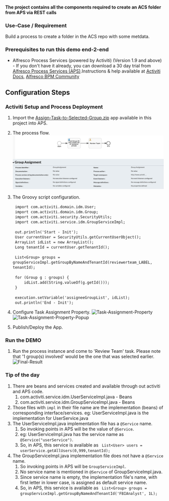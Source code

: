 #### The project contains all the components required to create an ACS folder from APS via REST calls

### Use-Case / Requirement
Build a process to create a folder in the ACS repo with some metdata.


### Prerequisites to run this demo end-2-end

* Alfresco Process Services (powered by Activiti) (Version 1.9 and above) - If you don't have it already, you can download a 30 day trial from [Alfresco Process Services (APS)](https://www.alfresco.com/products/business-process-management/alfresco-activiti).Instructions & help available at [Activiti Docs](http://docs.alfresco.com/activiti/docs/), [Alfresco BPM Community](https://community.alfresco.com/community/bpm)


## Configuration Steps

### Activiti Setup and Process Deployment
1. Import the [Assign-Task-to-Selected-Group.zip](Assign-Task-to-Selected-Group.zip) app available in this project into APS.
2. The process flow.  ![Process-Flow](Process-Flow.png)
3. The Groovy script configuration. 
   ```
    import com.activiti.domain.idm.User;
    import com.activiti.domain.idm.Group;
    import com.activiti.security.SecurityUtils;
    import com.activiti.service.idm.GroupServiceImpl;

    out.println('Start - Init');
    User currentUser = SecurityUtils.getCurrentUserObject();
    ArrayList idList = new ArrayList(); 
    Long tenantId = currentUser.getTenantId();

    List<Group> groups = groupServiceImpl.getGroupByNameAndTenantId(reviewerteam_LABEL, tenantId);

    for (Group g : groups) {
        idList.add(String.valueOf(g.getId()));
    }

    execution.setVariable('assigneeGroupList', idList);
    out.println('End - Init');
    ```

4. Configure Task Assignment Property. 
   ![Task-Assignment-Property](Task-Assignment-Property.png)
   ![Task-Assignment-Property-Popup](Task-Assignment-Property-Popup.png)
   
5. Publish/Deploy the App.


### Run the DEMO
1. Run the process instance and come to 'Review Team' task. Please note that '1 group(s) involved' would be the one that was selected earlier.
    ![Final-Result](Final-Result.png)

### Tip of the day
1. There are beans and services created and available through out activiti and APS code. 
   1. com.activiti.service.idm.UserServiceImpl.java - Beans
   2. com.activiti.service.idm.GroupServiceImpl.java - Beans
2. Those files with `impl` in their file name are the implementation (beans) of corresponding interface/services. 
   eg: UserServiceImpl.java is the implementation for UserService.java
3. The UserServiceImpl.java implementation file has a `@Service` name. 
   1. So invoking points in APS will be the value of `@Service`.
   2. eg: UserServiceImpl.java has the service name as `@Service("userService")`. 
   3. So, in APS, this service is available as ` List<User> users = userService.getAllUsers(0,999,tenantId);`
4. The GroupServiceImpl.java implementation file does not have a `@Service` name. 
   1. So invoking points in APS will be `GroupServiceImpl`.
   2. No service name is mentioned in `@Service` of GroupServiceImpl.java. 
   3. Since service name is empty, the implementation file's name, with first letter in lower case, is assigned as default service name.
   4. So, in APS, this service is available as ` List<Group> groups = groupServiceImpl.getGroupByNameAndTenantId('FBIAnalyst', 1L);`

